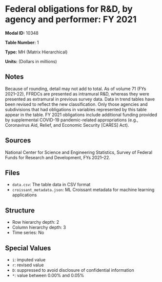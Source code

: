 # Federal obligations for R&D, by agency and performer: FY 2021

**Modal ID:** 10348

**Table Number:** 1

**Type:** MH (Matrix Hierarchical)

**Units:** (Dollars in millions)

## Notes

Because of rounding, detail may not add to total. As of volume 71 (FYs 2021–22), FFRDCs are presented as intramural R&D, whereas they were presented as extramural in previous survey data. Data in trend tables have been revised to reflect the new classification. Only those agencies and subdivisions that had obligations in variables represented by this table appear in the table. FY 2021 obligations include additional funding provided by supplemental COVID-19 pandemic-related appropriations (e.g., Coronavirus Aid, Relief, and Economic Security [CARES] Act).

## Sources

National Center for Science and Engineering Statistics, Survey of Federal Funds for Research and Development, FYs 2021–22.

## Files

- `data.csv`: The table data in CSV format
- `croissant_metadata.json`: ML Croissant metadata for machine learning applications

## Structure

- Row hierarchy depth: 2
- Column hierarchy depth: 3
- Time series: No

## Special Values

- `i`: imputed value
- `r`: revised value
- `D`: suppressed to avoid disclosure of confidential information
- `*`: value between 0.00% and 0.05%
